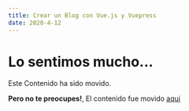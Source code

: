 ```yaml
---
title: Crear un Blog con Vue.js y Vuepress
date: 2020-4-12
---
```

# Lo sentimos mucho...

Este Contenido ha sido movido.

**Pero no te preocupes!**, El contenido fue movido [aqui](/2020/04/12/crear-blog-con-vuepress/)
